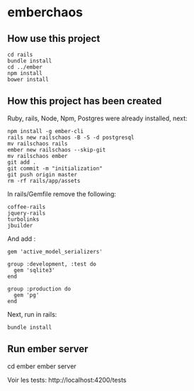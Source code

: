 emberchaos
==========

How use this project
--------------------

```
cd rails
bundle install
cd ../ember
npm install
bower install
```


How this project has been created
--------------------------------

Ruby, rails, Node, Npm, Postgres were already installed, next:

```
npm install -g ember-cli
rails new railschaos -B -S -d postgresql
mv railschaos rails
ember new railschaos --skip-git
mv railschaos ember
git add .
git commit -m "initialization"
git push origin master
rm -rf rails/app/assets
```

In rails/Gemfile remove the following:

```
coffee-rails
jquery-rails
turbolinks
jbuilder
```

And add :

```
gem 'active_model_serializers'

group :development, :test do
  gem 'sqlite3'
end

group :production do
  gem 'pg'
end
```

Next, run in rails:

```
bundle install
```


Run ember server
-----------------

cd ember
ember server

Voir les tests: http://localhost:4200/tests